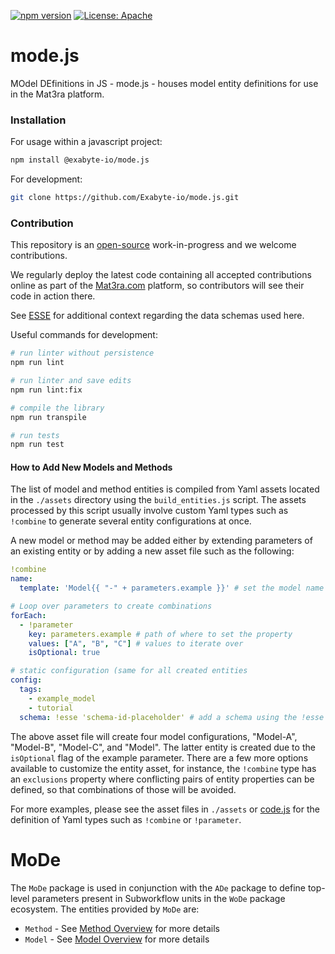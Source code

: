 [![npm version](https://badge.fury.io/js/%40exabyte-io%2Fmode.js.svg)](https://badge.fury.io/js/%40exabyte-io%2Fmode.js)
[![License: Apache](https://img.shields.io/badge/License-Apache-blue.svg)](https://www.apache.org/licenses/LICENSE-2.0)

# mode.js

MOdel DEfinitions in JS - mode.js - houses model entity definitions for use in the Mat3ra platform.


### Installation

For usage within a javascript project:

```bash
npm install @exabyte-io/mode.js
```

For development:

```bash
git clone https://github.com/Exabyte-io/mode.js.git
```


### Contribution

This repository is an [open-source](LICENSE.md) work-in-progress and we welcome contributions.

We regularly deploy the latest code containing all accepted contributions online as part of the
[Mat3ra.com](https://mat3ra.com) platform, so contributors will see their code in action there.

See [ESSE](https://github.com/Exabyte-io/esse) for additional context regarding the data schemas used here.

Useful commands for development:

```bash
# run linter without persistence
npm run lint

# run linter and save edits
npm run lint:fix

# compile the library
npm run transpile

# run tests
npm run test
```

#### How to Add New Models and Methods

The list of model and method entities is compiled from Yaml assets located in the `./assets` directory
using the `build_entities.js` script. The assets processed by this script usually involve custom Yaml
types such as `!combine` to generate several entity configurations at once.

A new model or method may be added either by extending parameters of an existing entity or by adding
a new asset file such as the following:

```yaml
!combine
name:
  template: 'Model{{ "-" + parameters.example }}' # set the model name using a template

# Loop over parameters to create combinations
forEach:
  - !parameter
    key: parameters.example # path of where to set the property
    values: ["A", "B", "C"] # values to iterate over
    isOptional: true

# static configuration (same for all created entities
config:
  tags:
    - example_model
    - tutorial
  schema: !esse 'schema-id-placeholder' # add a schema using the !esse type to validate each configuration 
```

The above asset file will create four model configurations, "Model-A", "Model-B", "Model-C",
and "Model". The latter entity is created due to the `isOptional` flag of the example parameter.
There are a few more options available to customize the entity asset, for instance, the `!combine` type
has an `exclusions` property where conflicting pairs of entity properties can be defined, so that
combinations of those will be avoided.

For more examples, please see the asset files in `./assets` or [code.js](https://github.com/Exabyte-io/code.js)
for the definition of Yaml types such as `!combine` or `!parameter`.



MoDe
====

The `MoDe` package is used in conjunction with the `ADe` package to define top-level parameters
present in Subworkflow units in the `WoDe` package ecosystem. The entities provided by `MoDe` are:

- `Method` - See [Method Overview](https://docs.mat3ra.com/methods/overview/) for more details
- `Model` - See [Model Overview](https://docs.mat3ra.com/models/overview/) for more details

